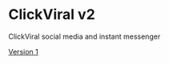 # ClickViral v2

ClickViral social media and instant messenger 

[Version 1](https://clickviral.pythonanywhere.com)
